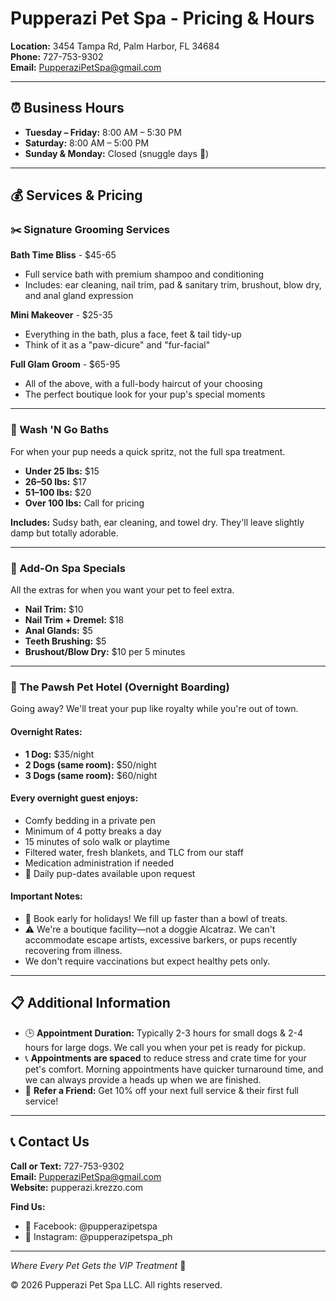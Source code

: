 # Pupperazi Pet Spa - Pricing & Hours

**Location:** 3454 Tampa Rd, Palm Harbor, FL 34684  
**Phone:** 727-753-9302  
**Email:** PupperaziPetSpa@gmail.com

---

## ⏰ Business Hours

- **Tuesday – Friday:** 8:00 AM – 5:30 PM
- **Saturday:** 8:00 AM – 5:00 PM
- **Sunday & Monday:** Closed (snuggle days 🐾)

---

## 💰 Services & Pricing

### ✂️ Signature Grooming Services

**Bath Time Bliss** - $45-65
- Full service bath with premium shampoo and conditioning
- Includes: ear cleaning, nail trim, pad & sanitary trim, brushout, blow dry, and anal gland expression

**Mini Makeover** - $25-35
- Everything in the bath, plus a face, feet & tail tidy-up
- Think of it as a "paw-dicure" and "fur-facial"

**Full Glam Groom** - $65-95
- All of the above, with a full-body haircut of your choosing
- The perfect boutique look for your pup's special moments

---

### 🚿 Wash 'N Go Baths

For when your pup needs a quick spritz, not the full spa treatment.

- **Under 25 lbs:** $15
- **26–50 lbs:** $17
- **51–100 lbs:** $20
- **Over 100 lbs:** Call for pricing

**Includes:** Sudsy bath, ear cleaning, and towel dry. They'll leave slightly damp but totally adorable.

---

### 🧼 Add-On Spa Specials

All the extras for when you want your pet to feel extra.

- **Nail Trim:** $10
- **Nail Trim + Dremel:** $18
- **Anal Glands:** $5
- **Teeth Brushing:** $5
- **Brushout/Blow Dry:** $10 per 5 minutes

---

### 🏨 The Pawsh Pet Hotel (Overnight Boarding)

Going away? We'll treat your pup like royalty while you're out of town.

#### Overnight Rates:
- **1 Dog:** $35/night
- **2 Dogs (same room):** $50/night
- **3 Dogs (same room):** $60/night

#### Every overnight guest enjoys:
- Comfy bedding in a private pen
- Minimum of 4 potty breaks a day
- 15 minutes of solo walk or playtime
- Filtered water, fresh blankets, and TLC from our staff
- Medication administration if needed
- 📸 Daily pup-dates available upon request

#### Important Notes:
- 🎄 Book early for holidays! We fill up faster than a bowl of treats.
- ⚠️ We're a boutique facility—not a doggie Alcatraz. We can't accommodate escape artists, excessive barkers, or pups recently recovering from illness.
- We don't require vaccinations but expect healthy pets only.

---

## 📋 Additional Information

- 🕒 **Appointment Duration:** Typically 2-3 hours for small dogs & 2-4 hours for large dogs. We call you when your pet is ready for pickup.
- 📞 **Appointments are spaced** to reduce stress and crate time for your pet's comfort. Morning appointments have quicker turnaround time, and we can always provide a heads up when we are finished.
- 🎉 **Refer a Friend:** Get 10% off your next full service & their first full service!

---

## 📞 Contact Us

**Call or Text:** 727-753-9302  
**Email:** PupperaziPetSpa@gmail.com  
**Website:** pupperazi.krezzo.com

**Find Us:**
- 📘 Facebook: @pupperazipetspa
- 📸 Instagram: @pupperazipetspa_ph

---

*Where Every Pet Gets the VIP Treatment* 🐾

© 2026 Pupperazi Pet Spa LLC. All rights reserved.

